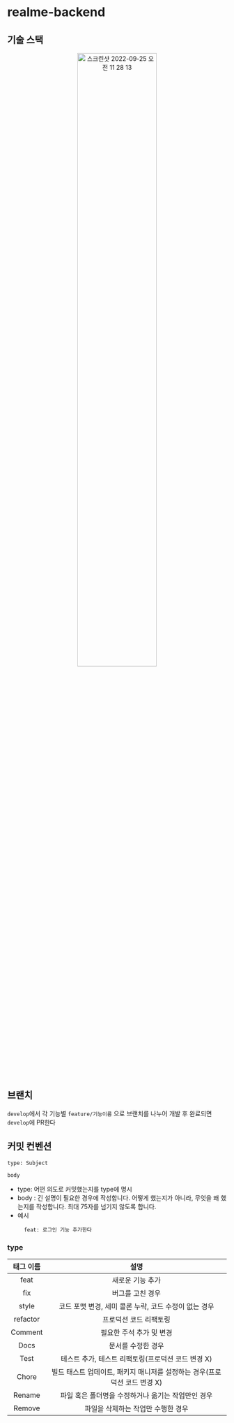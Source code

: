 # realme-backend

## 기술 스택
<p align="center">
<img width="848" alt="스크린샷 2022-09-25 오전 11 28 13" src="https://user-images.githubusercontent.com/101321313/192125613-9056af43-3416-4661-b4c5-c8c77ccf8aeb.png" style="width: 60%">
</p>

## 브랜치 
`develop`에서 각 기능별 `feature/기능이름` 으로 브랜치를 나누어 개발 후 완료되면 `develop`에 PR한다

## 커밋 컨벤션
```
type: Subject

body
```
- type: 어떤 의도로 커밋했는지를 type에 명시
- body : 긴 설명이 필요한 경우에 작성합니다. 어떻게 했는지가 아니라, 무엇을 왜 했는지를 작성합니다. 최대 75자를 넘기지 않도록 합니다. 
- 예시
  ```
    feat: 로그인 기능 추가한다
  ```

### type
| 태그 이름 | 설명 |
| :-: | :-: |
| feat | 새로운 기능 추가
| fix | 버그를 고친 경우 |
| style |  코드 포맷 변경, 세미 콜론 누락, 코드 수정이 없는 경우|
| refactor | 프로덕션 코드 리팩토링 |
| Comment |필요한 주석 추가 및 변경 | 
| Docs| 문서를 수정한 경우| 
| Test| 테스트 추가, 테스트 리팩토링(프로덕션 코드 변경 X)| 
| Chore| 빌드 태스트 업데이트, 패키지 매니저를 설정하는 경우(프로덕션 코드 변경 X)| 
| Rename| 파일 혹은 폴더명을 수정하거나 옮기는 작업만인 경우| 
| Remove | 파일을 삭제하는 작업만 수행한 경우 |
